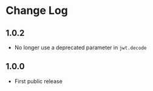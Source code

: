 # Change Log

## 1.0.2
* No longer use a deprecated parameter in `jwt.decode`

## 1.0.0
* First public release
